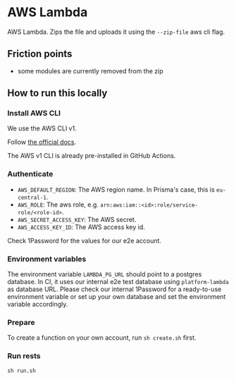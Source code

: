 # AWS Lambda

AWS Lambda. Zips the file and uploads it using the `--zip-file` aws cli flag.

## Friction points

- some modules are currently removed from the zip

## How to run this locally

### Install AWS CLI

We use the AWS CLI v1.

Follow [the official docs](https://docs.aws.amazon.com/cli/latest/userguide/install-cliv1.html).

The AWS v1 CLI is already pre-installed in GitHub Actions.

### Authenticate

- `AWS_DEFAULT_REGION`: The AWS region name. In Prisma's case, this is `eu-central-1`.
- `AWS_ROLE`: The aws role, e.g. `arn:aws:iam::<id>:role/service-role/<role-id>`.
- `AWS_SECRET_ACCESS_KEY`: The AWS secret.
- `AWS_ACCESS_KEY_ID`: The AWS access key id.

Check 1Password for the values for our e2e account.

### Environment variables

The environment variable `LAMBDA_PG_URL` should point to a postgres database.
In CI, it uses our internal e2e test database using `platform-lambda` as database URL.
Please check our internal 1Password for a ready-to-use environment variable or 
set up your own database and set the environment variable accordingly.

### Prepare

To create a function on your own account, run `sh create.sh` first.

### Run rests

```shell script
sh run.sh
```

